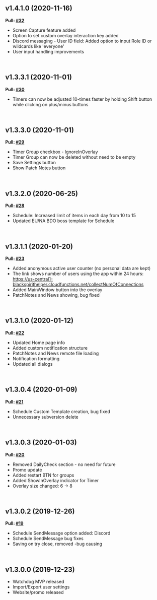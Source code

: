 ﻿<!-- Content to show with markdown similar to GitHub one. -->
<!-- -------------------------------------------------- -->
<!-- At the beginning of a line signalize comment of this file. This line will not be shown to user. Like this line is made. -->
<!-- ## : at the beginning of a line signalize Header Level 1. -->
<!-- ### : at the beginning of a line signalize Header Level 2. -->
<!-- #### : at the beginning of a line signalize Header Level 3. -->
<!-- ** : Can be anywhere in the text. Makes the text bold. It has to have ending part too. -->
<!-- _ : Can be anywhere in the text. Makes the text italic. It has to have ending part too. -->
<!-- __ : Can be anywhere in the text. Makes the text underline. It has to have ending part too. -->
<!-- [text](url) : Can be anywhere in the text. Transform text into URL link. -->
<!-- \ : escape formatting characters. -->
<!-- -------------------------------------------------- -->
## v1.4.1.0 (2020-11-16)
**Pull: [#32](https://github.com/Frixs/BlackSpiritHelper/pull/32)**
- Screen Capture feature added
- Option to set custom overlay interaction key added
- Discord messaging - User ID field: Added option to input Role ID or wildcards like 'everyone'
- User input handling improvements
<br/>

## v1.3.3.1 (2020-11-01)
**Pull: [#30](https://github.com/Frixs/BlackSpiritHelper/pull/30)**
- Timers can now be adjusted 10-times faster by holding Shift button while clicking on plus/minus buttons
<br/>

## v1.3.3.0 (2020-11-01)
**Pull: [#29](https://github.com/Frixs/BlackSpiritHelper/pull/29)**
- Timer Group checkbox - IgnoreInOverlay
- Timer Group can now be deleted without need to be empty
- Save Settings button
- Show Patch Notes button
<br/>

## v1.3.2.0 (2020-06-25)
**Pull: [#28](https://github.com/Frixs/BlackSpiritHelper/pull/28)**
- Schedule: Increased limit of items in each day from 10 to 15
- Updated EU/NA BDO boss template for Schedule
<br/>

## v1.3.1.1 (2020-01-20)
**Pull: [#23](https://github.com/Frixs/BlackSpiritHelper/pull/23)**
- Added anonymous active user counter (no personal data are kept)
- The link shows number of users using the app within 24 hours: https://us-central1-blackspirithelper.cloudfunctions.net/collectNumOfConnections
- Added MainWindow button into the overlay
- PatchNotes and News showing, bug fixed
<br/>

## v1.3.1.0 (2020-01-12)
**Pull: [#22](https://github.com/Frixs/BlackSpiritHelper/pull/22)**
- Updated Home page info
- Added custom notification structure
- PatchNotes and News remote file loading
- Notification formatting
- Updated all dialogs
<br/>

## v1.3.0.4 (2020-01-09)
**Pull: [#21](https://github.com/Frixs/BlackSpiritHelper/pull/21)**
- Schedule Custom Template creation, bug fixed
- Unnecessary subversion delete
<br/>

## v1.3.0.3 (2020-01-03)
**Pull: [#20](https://github.com/Frixs/BlackSpiritHelper/pull/20)**
- Removed DailyCheck section - no need for future
- Promo update
- Added restart BTN for groups
- Added ShowInOverlay indicator for Timer
- Overlay size changed: 6 -> 8
<br/>

## v1.3.0.2 (2019-12-26)
**Pull: [#19](https://github.com/Frixs/BlackSpiritHelper/pull/19)**
- Schedule SendMessage option added: Discord
- Schedule SendMessage bug fixes
- Saving on try close, removed -bug causing
<br/>

## v1.3.0.0 (2019-12-23)
- Watchdog MVP released
- Import/Export user settings
- Website/promo released
